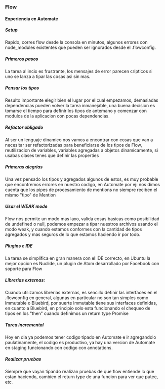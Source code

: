 ### Flow

#### Experiencia en Automate

##### Setup
Rapido, corres flow desde la consola en minutos, algunos errores con node_modules existentes que pueden ser ignorados desde el .flowconfig.

##### Primeros pasos

La tarea al incio es frustrante, los mensajes de error parecen cripticos si uno se lanza a tipar las cosas asi sin mas.

##### Pensar los tipos

Resulto importante elegir bien el lugar por el cual empezamos, demasiadas dependencias pueden volver         la tarea inmanejable, una buena decision es tomarse el tiempo para definir los tipos de antemano y comenzar con modulos de la aplicacion con pocas dependencias.

##### Refactor obligado

Al ser un lenguaje dinamico nos vamos a encontrar con cosas que van a necesitar ser refactorizadas para beneficiarse de los tipos de Flow, reutilizacion de variables, variables agregadas a objetos dinamicamente, si usabas clases tenes que definir las properties

##### Primeras alegrias

Una vez pensado los tipos y agregados algunos de estos, es muy probable que encontremos errores en nuestro codigo, en Automate por ej: nos dimos cuenta que los pipes de procesamiento de mentions no siempre reciben el mismo "tipo" de Mention

##### Usar el WEAK mode

Flow nos permite un modo mas laxo, valida cosas basicas como posibilidad de undefined o null, podemos empezar a tipar nuestros archivos usando el modo weak, y cuando estamos conformes con la cantidad de tipos agregados y mas seguros de lo que estamos haciendo ir por todo.

##### Plugins e IDE

La tarea se simplifica en gran manera con el IDE correcto, en Ubuntu la mejor opcion es Nuclide, un plugin de Atom desarrollado por Facebook con soporte para Flow

##### Librerias externas:

Cuando utilizamos librerias externas, es sencillo definir las interfaces en el .flowconfig en general, algunas en particular no son tan simples como Immutable o Bluebird, por suerte Immutable tiene sus interfaces definidas, en cuanto a Bluebird, en principio solo esta funcionando el chequeo de tipos en los "then" cuando definimos un return type Promise<A>

##### Tarea incremental

Hoy en dia ya podemos tener codigo tipado en Automate e ir agregandolo paulatinamente, el codigo es productivo, ya hay una version de Automate en staging funcionando con codigo con annotations.

##### Realizar pruebas

Siempre que vayan tipando realizan pruebas de que flow
entiende lo que estan haciendo, cambien el return type
de una funcion para ver que putee, etc.
